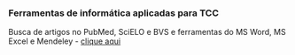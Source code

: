 ### Ferramentas de informática aplicadas para TCC
Busca de artigos no PubMed, SciELO e BVS e ferramentas do MS Word, MS Excel e Mendeley - [clique aqui](slides/informatica_tcc.pptx)
